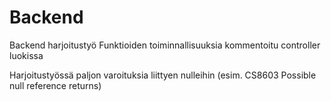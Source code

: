 # Backend
Backend harjoitustyö
Funktioiden toiminnallisuuksia kommentoitu controller luokissa

Harjoitustyössä paljon varoituksia liittyen nulleihin (esim. CS8603	Possible null reference returns)
